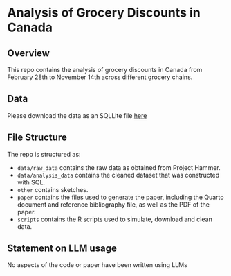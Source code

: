 # Analysis of Grocery Discounts in Canada

## Overview

This repo contains the analysis of grocery discounts in Canada from February 28th to November 14th across different grocery chains. 

## Data

Please download the data as an SQLLite file [here](https://jacobfilipp.com/hammer/)

## File Structure

The repo is structured as:

-   `data/raw_data` contains the raw data as obtained from Project Hammer.
-   `data/analysis_data` contains the cleaned dataset that was constructed with SQL.
-   `other` contains sketches.
-   `paper` contains the files used to generate the paper, including the Quarto document and reference bibliography file, as well as the PDF of the paper. 
-   `scripts` contains the R scripts used to simulate, download and clean data.

## Statement on LLM usage

No aspects of the code or paper have been written using LLMs 
